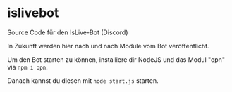 # islivebot
Source Code für den IsLive-Bot (Discord)

In Zukunft werden hier nach und nach Module vom Bot veröffentlicht. 

Um den Bot starten zu können, installiere dir NodeJS und das Modul "opn" via `npm i opn`. 

Danach kannst du diesen mit `node start.js` starten.
